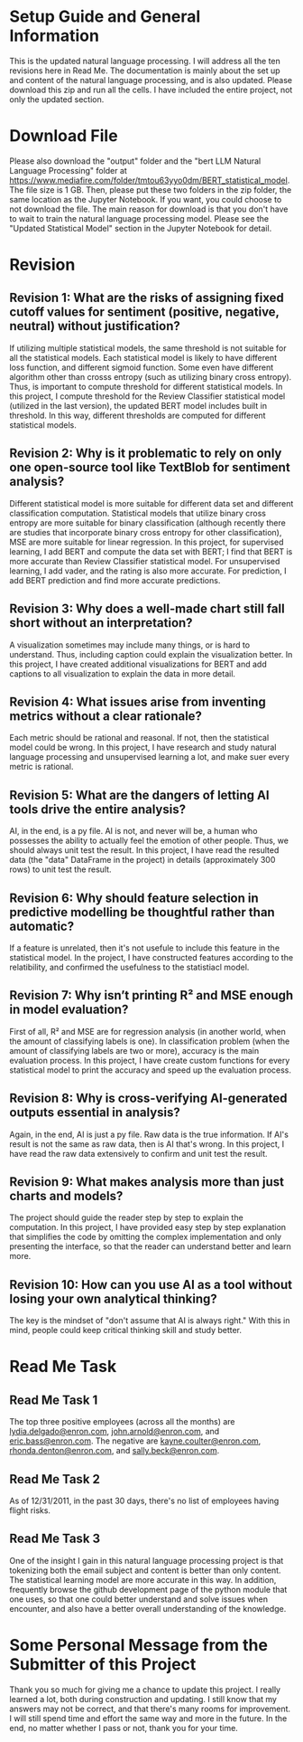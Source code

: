 # Setup Guide and General Information
This is the updated natural language processing. I will address all the ten revisions here in Read Me. The documentation is mainly about the set up and content of the natural language processing, and is also updated. Please download this zip and run all the cells. I have included the entire project, not only the updated section.

# Download File
Please also download the "output" folder and the "bert LLM Natural Language Processing" folder at https://www.mediafire.com/folder/tmtou63yyo0dm/BERT_statistical_model. The file size is 1 GB. Then, please put these two folders in the zip folder, the same location as the Jupyter Notebook. If you want, you could choose to not download the file. The main reason for download is that you don't have to wait to train the natural language processing model. Please see the "Updated Statistical Model" section in the Jupyter Notebook for detail.

# Revision

## Revision 1: What are the risks of assigning fixed cutoff values for sentiment (positive, negative, neutral) without justification?
If utilizing multiple statistical models, the same threshold is not suitable for all the statistical models. Each statistical model is likely to have different loss function, and different sigmoid function. Some even have different algorithm other than crosss entropy (such as utilizing binary cross entropy). Thus, is important to compute threshold for different statistical models. In this project, I compute threshold for the Review Classifier statistical model (utilized in the last version), the updated BERT model includes built in threshold. In this way, different thresholds are computed for different statistical models.

## Revision 2: Why is it problematic to rely on only one open-source tool like TextBlob for sentiment analysis?
Different statistical model is more suitable for different data set and different classification computation. Statistical models that utilize binary cross entropy are more suitable for binary classification (although recently there are studies that incorporate binary cross entropy for other classification), MSE are more suitable for linear regression. In this project, for supervised learning, I add BERT and compute the data set with BERT; I find that BERT is more accurate than Review Classifier statistical model. For unsupervised learning, I add vader, and the rating is also more accurate. For prediction, I add BERT prediction and find more accurate predictions.

## Revision 3: Why does a well-made chart still fall short without an interpretation?
A visualization sometimes may include many things, or is hard to understand. Thus, including caption could explain the visualization better. In this project, I have created additional visualizations for BERT and add captions to all visualization to explain the data in more detail.

## Revision 4: What issues arise from inventing metrics without a clear rationale?
Each metric should be rational and reasonal. If not, then the statistical model could be wrong. In this project, I have research and study natural language processing and unsupervised learning a lot, and make suer every metric is rational.

## Revision 5: What are the dangers of letting AI tools drive the entire analysis?
AI, in the end, is a py file. AI is not, and never will be, a human who possesses the ability to actually feel the emotion of other people. Thus, we should always unit test the result. In this project, I have read the resulted data (the "data" DataFrame in the project) in details (approximately 300 rows) to unit test the result.

## Revision 6: Why should feature selection in predictive modelling be thoughtful rather than automatic?
If a feature is unrelated, then it's not usefule to include this feature in the statistical model. In the project, I have constructed features according to the relatibility, and confirmed the usefulness to the statistiacl model. 

## Revision 7: Why isn’t printing R² and MSE enough in model evaluation?
First of all, R² and MSE are for regression analysis (in another world, when the amount of classifying labels is one). In classification problem (when the amount of classifying labels are two or more), accuracy is the main evaluation process. In this project, I have create custom functions for every statistical model to print the accuracy and speed up the evaluation process.

## Revision 8: Why is cross-verifying AI-generated outputs essential in analysis?
Again, in the end, AI is just a py file. Raw data is the true information. If AI's result is not the same as raw data, then is AI that's wrong. In this project, I have read the raw data extensively to confirm and unit test the result.

## Revision 9: What makes analysis more than just charts and models?
The project should guide the reader step by step to explain the computation. In this project, I have provided easy step by step explanation that simplifies the code by omitting the complex implementation and only presenting the interface, so that the reader can understand better and learn more.

## Revision 10: How can you use AI as a tool without losing your own analytical thinking?
The key is the mindset of "don't assume that AI is always right." With this in mind, people could keep critical thinking skill and study better.

# Read Me Task

## Read Me Task 1
The top three positive employees (across all the months) are lydia.delgado@enron.com, john.arnold@enron.com, and eric.bass@enron.com. The negative are kayne.coulter@enron.com, rhonda.denton@enron.com, and sally.beck@enron.com.

## Read Me Task 2
As of 12/31/2011, in the past 30 days, there's no list of employees having flight risks.

## Read Me Task 3
One of the insight I gain in this natural language processing project is that tokenizing both the email subject and content is better than only content. The statistical learning model are more accurate in this way. In addition, frequently browse the github development page of the python module that one uses, so that one could better understand and solve issues when encounter, and also have a better overall understanding of the knowledge.

# Some Personal Message from the Submitter of this Project
Thank you so much for giving me a chance to update this project. I really learned a lot, both during construction and updating. I still know that my answers may not be correct, and that there's many rooms for improvement. I will still spend time and effort the same way and more in the future. In the end, no matter whether I pass or not, thank you for your time.

